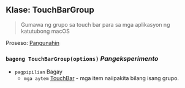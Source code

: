 ## Klase: TouchBarGroup

> Gumawa ng grupo sa touch bar para sa mga aplikasyon ng katutubong macOS

Proseso: [Pangunahin](../tutorial/quick-start.md#main-process)

### `bagong TouchBarGroup(options)` *Pangeksperimento*

* `pagpipilian` Bagay 
  * `mga aytem` [TouchBar](touch-bar.md) - mga item naiipakita bilang isang grupo.